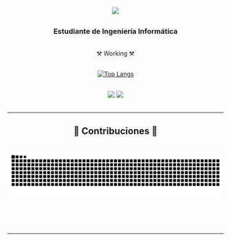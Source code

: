 
<h1 align="center">
    <img src="https://readme-typing-svg.herokuapp.com/?font=JetBrains+Mono&size=35&color=FFF075&center=true&vCenter=true&width=500&height=70&duration=4000&lines=¡Hola!+👋;+Soy+Eva!;" />
</h1>

<h3 align="center">Estudiante de Ingeniería Informática</h3>

<br/>

<div align="center">
⚒️ Working ⚒️
 </div>
 

<br>
<div align="center">
    
[![Top Langs](https://github-readme-stats.vercel.app/api/top-langs/?username=evaapinaa&layout=donut&theme=onedark)](https://github.com/evaapinaa/github-readme-stats)

</div>
<br/>

<div align="center">
    <img src="https://skillicons.dev/icons?i=java,html,css,vscode,github,git,r" />
    <img src="https://skillicons.dev/icons?i=python,c,cpp,docker,eclipse,linux" /><br>


</div>

<br/>
<hr/>

<div align="center">
  <h2>🐍 Contribuciones 🐍</h2>
  <br>
  <img alt="snake eating my contributions" src="https://raw.githubusercontent.com/evaapinaa/evaapinaa/output/github-contribution-grid-snake.svg" />
  
  <br/><br/><br/>
</div>

<hr/>







<br/>
